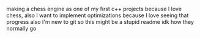 making a chess engine as one of my first c++ projects because I love chess, also I want to implement optimizations because I love seeing that progress
also I'm new to git so this might be a stupid readme idk how they normally go
